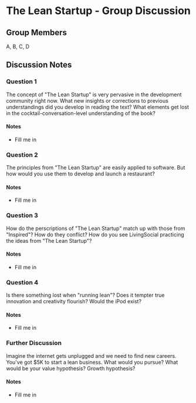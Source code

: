 # The Lean Startup - Group Discussion

## Group Members

A, B, C, D

## Discussion Notes

### Question 1

The concept of "The Lean Startup" is very pervasive in the development community right now.
What new insights or corrections to previous understandings did you develop in reading the text?
What elements get lost in the cocktail-conversation-level understanding of the book?

#### Notes

* Fill me in

### Question 2

The principles from "The Lean Startup" are easily applied to software.
But how would you use them to develop and launch a restaurant?

#### Notes

* Fill me in

### Question 3

How do the perscriptions of "The Lean Startup" match up with those from "Inspired"?
How do they conflict? How do you see LivingSocial practicing the ideas from "The Lean Startup"?

#### Notes

* Fill me in

### Question 4

Is there something lost when "running lean"? Does it tempter true innovation and creativity flourish?
Would the iPod exist?

#### Notes

* Fill me in

### Further Discussion

Imagine the internet gets unplugged and we need to find new careers. You've got $5K to start a lean business.
What would you pursue? What would be your value hypothesis? Growth hypothesis?

#### Notes

* Fill me in
